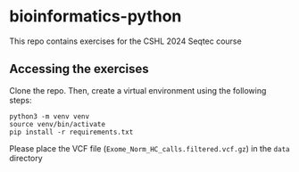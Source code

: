 # bioinformatics-python

This repo contains exercises for the CSHL 2024 Seqtec course

## Accessing the exercises

Clone the repo. Then, create a virtual environment using the following steps:

```shell
python3 -m venv venv
source venv/bin/activate
pip install -r requirements.txt
```

Please place the VCF file (`Exome_Norm_HC_calls.filtered.vcf.gz`) in the `data` directory
